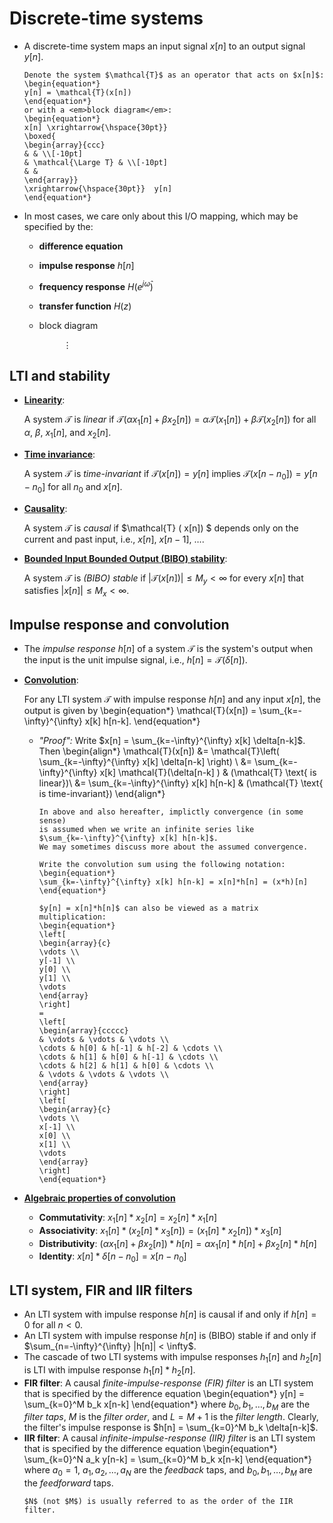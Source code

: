 # Discrete-time systems
* A discrete-time system maps an input signal $x[n]$ to an output
  signal $y[n]$.
  ```{admonition} Notation
  Denote the system $\mathcal{T}$ as an operator that acts on $x[n]$:
  \begin{equation*}
  y[n] = \mathcal{T}(x[n])
  \end{equation*}
  or with a <em>block diagram</em>:
  \begin{equation*}
  x[n] \xrightarrow{\hspace{30pt}}
  \boxed{ 
  \begin{array}{ccc} 
  & & \\[-10pt] 
  & \mathcal{\Large T} & \\[-10pt] 
  & &
  \end{array}}
  \xrightarrow{\hspace{30pt}}  y[n]
  \end{equation*}
  ```
* In most cases, we care only about this I/O mapping, which may be
  specified by the:
  - **difference equation**
  - **impulse response** $h[n]$
  - **frequency response** $H(e^{j\hat\omega})$ 
  - **transfer function** $H(z)$
  - block diagram 
     
     $\hspace{30pt} \vdots$

## LTI and stability
* **<u>Linearity</u>**:
  
  A system $\mathcal{T}$ is *linear* if
  $\mathcal{T} ( \alpha x_1[n] + \beta x_2[n]) =
  \alpha \mathcal{T} (x_1[n]) + \beta \mathcal{T}(x_2[n])$
  for all $\alpha$, $\beta$, $x_1[n]$, and $x_2[n]$.

* **<u>Time invariance</u>**:

  A system $\mathcal{T}$ is *time-invariant* if $\mathcal{T} (
  x[n]) = y[n]$ implies $\mathcal{T} ( x[n-n_0]) = y[n-n_0]$ for all
  $n_0$ and $x[n]$.

* **<u>Causality</u>**:

  A system $\mathcal{T}$ is *causal* if $\mathcal{T} (
  x[n]) $ depends only on the current and past input, i.e., $x[n]$,
  $x[n-1]$, $\ldots$.

* **<u>Bounded Input Bounded Output (BIBO) stability</u>**:

  A system $\mathcal{T}$ is *(BIBO) stable* if 
  $|\mathcal{T} (x[n])| \leq M_y < \infty$ for every $x[n]$ that
  satisfies $|x[n]| \leq M_x < \infty$.

## Impulse response and convolution
* The *impulse response* $h[n]$ of a system $\mathcal{T}$ is
  the system's output when the input is the unit impulse signal, i.e.,
  $h[n] = \mathcal{T}(\delta[n])$.
* **<u>Convolution</u>**: 

  For any LTI system $\mathcal{T}$ with impulse response $h[n]$
  and any input $x[n]$, the output is given by
  \begin{equation*}
  \mathcal{T}(x[n]) = \sum_{k=-\infty}^{\infty} x[k] h[n-k].
  \end{equation*}
  - *"Proof":* Write $x[n] = \sum_{k=-\infty}^{\infty} x[k]
    \delta[n-k]$. Then
    \begin{align*}
    \mathcal{T}(x[n]) &= \mathcal{T}\left( \sum_{k=-\infty}^{\infty}
    x[k] \delta[n-k] \right) \\
    &= \sum_{k=-\infty}^{\infty} x[k] \mathcal{T}(\delta[n-k] ) &
    (\mathcal{T} \text{ is linear})\\
    &= \sum_{k=-\infty}^{\infty} x[k] h[n-k] & (\mathcal{T}  \text{ is time-invariant})
    \end{align*}
    ```{note}
    In above and also hereafter, implictly convergence (in some sense)
    is assumed when we write an infinite series like
    $\sum_{k=-\infty}^{\infty} x[k] h[n-k]$.
    We may sometimes discuss more about the assumed convergence.
    ```
    ```{admonition} Notation
    Write the convolution sum using the following notation:
    \begin{equation*}
    \sum_{k=-\infty}^{\infty} x[k] h[n-k] = x[n]*h[n] = (x*h)[n]
    \end{equation*}
    
    ```
    ```{tip}
    $y[n] = x[n]*h[n]$ can also be viewed as a matrix multiplication:
    \begin{equation*}
    \left[
    \begin{array}{c}
    \vdots \\
    y[-1] \\
    y[0] \\
    y[1] \\
    \vdots
    \end{array}
    \right] 
    = 
    \left[
    \begin{array}{ccccc}
    & \vdots & \vdots & \vdots \\
    \cdots & h[0] & h[-1] & h[-2] & \cdots \\
    \cdots & h[1] & h[0] & h[-1] & \cdots \\
    \cdots & h[2] & h[1] & h[0] & \cdots \\
    & \vdots & \vdots & \vdots \\
    \end{array}
    \right] 
    \left[
    \begin{array}{c}
    \vdots \\
    x[-1] \\
    x[0] \\
    x[1] \\
    \vdots
    \end{array}
    \right] 
    \end{equation*}

    ```
* **<u>Algebraic properties of convolution</u>**
  - **Commutativity**: $x_1[n]*x_2[n] = x_2[n]*x_1[n]$
  - **Associativity**:  $x_1[n]*(x_2[n]*x_3[n]) =
    (x_1[n]*x_2[n])*x_3[n]$
  - **Distributivity**: $(\alpha x_1[n]+ \beta x_2[n])*h[n] = \alpha
    x_1[n]*h[n] + \beta x_2[n]*h[n]$
  - **Identity**: $x[n] * \delta[n-n_0] = x[n-n_0]$

## LTI system, FIR and IIR filters 
* An LTI system with impulse response $h[n]$ is causal if and only if
  $h[n] = 0$ for all $n<0$.
* An LTI system  with impulse response $h[n]$ is (BIBO) stable if and only if
  $\sum_{n=-\infty}^{\infty} |h[n]| < \infty$.
* The cascade of two LTI systems with impulse responses $h_1[n]$ and
  $h_2[n]$ is LTI with impulse response $h_1[n]*h_2[n]$.
* **FIR filter**:
  A causal *finite-impulse-response (FIR) filter* is an LTI system
  that is specified by the difference equation
  \begin{equation*}
  y[n] = \sum_{k=0}^M b_k x[n-k]
  \end{equation*}
  where $b_0, b_1, \ldots, b_M$ are the *filter taps*,  $M$ is the
  *filter order*, and $L=M+1$ is the *filter length*. Clearly, the filter's
  impulse response is $h[n] = \sum_{k=0}^M b_k \delta[n-k]$.
* **IIR filter**:
  A causal *infinite-impulse-response (IIR) filter* is an LTI system
  that is specified by the difference equation
  \begin{equation*}
  \sum_{k=0}^N a_k y[n-k] = \sum_{k=0}^M b_k x[n-k]
  \end{equation*}
  where $a_0=1$, $a_1,a_2, \ldots, a_N$ are the *feedback* taps, and
  $b_0, b_1, \ldots, b_M$ are the *feedforward* taps.
  ```{note}
  $N$ (not $M$) is usually referred to as the order of the IIR filter.
  ```
